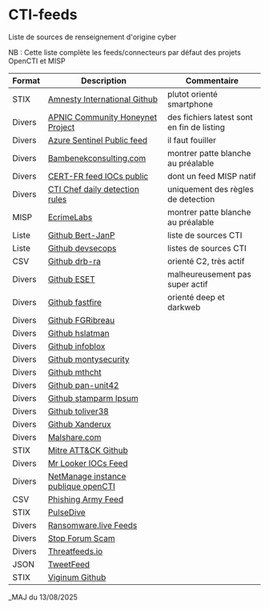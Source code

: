 # CTI-feeds
Liste de sources de renseignement d'origine cyber

NB : Cette liste complète les feeds/connecteurs par défaut des projets OpenCTI et MISP

| Format |Description                                                                       |Commentaire
|--------|----------------------------------------------------------------------------------|--------------------
|STIX    |[Amnesty International Github](https://github.com/AmnestyTech/investigations) | plutot orienté smartphone |
|Divers  |[APNIC Community Honeynet Project](https://feeds.honeynet.asia) | des fichiers latest sont en fin de listing |
|Divers  |[Azure Sentinel Public feed](https://github.com/Azure/Azure-Sentinel) | il faut fouiller |
|Divers  |[Bambenekconsulting.com](https://osint.bambenekconsulting.com) | montrer patte blanche au préalable |
|Divers  |[CERT-FR feed IOCs public](https://www.cert.ssi.gouv.fr/ioc/) | dont un feed MISP natif |
|Divers  |[CTI Chef daily detection rules](https://dispatch.ctichef.com/feeds) | uniquement des règles de detection |
|MISP    |[EcrimeLabs](https://ecrimelabs.net) | montrer patte blanche au préalable |
|Liste   |[Github Bert-JanP](https://github.com/Bert-JanP/Open-Source-Threat-Intel-Feeds) | liste de sources CTI |
|Liste   |[Github devsecops](https://github.com/devsecops/awesome-devsecops) | listes de sources CTI |
|CSV     |[Github drb-ra](https://github.com/drb-ra/C2IntelFeeds) | orienté C2, très actif |
|Divers  |[Github ESET](https://github.com/eset/malware-ioc/tree/master)| malheureusement pas super actif |
|Divers  |[Github fastfire](https://github.com/fastfire/deepdarkCTI) | orienté deep et darkweb |
|Divers  |[Github FGRibreau](https://github.com/FGRibreau/mailchecker/blob/master/list.txt) | |
|Divers  |[Github hslatman](https://github.com/hslatman/awesome-threat-intelligence) | |
|Divers  |[Github infoblox](https://github.com/infobloxopen/threat-intelligence/) | |
|Divers  |[Github montysecurity](https://github.com/montysecurity) | |
|Divers  |[Github mthcht](https://github.com/mthcht) | |
|Divers  |[Github pan-unit42](https://github.com/pan-unit42/) | |
|Divers  |[Github stamparm Ipsum](https://github.com/stamparm/Ipsum) | |
|Divers  |[Github toliver38](https://github.com/stars/toliver38/lists/detection-content) | |
|Divers  |[Github Xanderux](https://github.com/Xanderux/C2watcher) | |
|Divers  |[Malshare.com](https://malshare.com/) | |
|STIX    |[Mitre ATT&CK Github ](https://github.com/mitre-attack/attack-stix-data/) | |
|Divers  |[Mr Looker IOCs Feed](https://iocfeed.mrlooquer.com/) | |
|Divers  |[NetManage instance publique openCTI](https://opencti.netmanageit.com/dashboard) | |
|CSV     |[Phishing Army Feed](https://phishing.army) | |
|STIX    |[PulseDive](https://pulsedive.com) | |
|Divers  |[Ransomware.live Feeds](https://www.ransomware.live/api) | |
|Divers  |[Stop Forum Scam](https://www.stopforumspam.com/downloads) | |
|Divers  |[Threatfeeds.io](https://threatfeeds.io) | |
|JSON    |[TweetFeed](https://tweetfeed.live) | |
|STIX    |[Viginum Github ](https://github.com/VIGINUM-FR/Rapports-Techniques) | |

_MAJ du 13/08/2025

